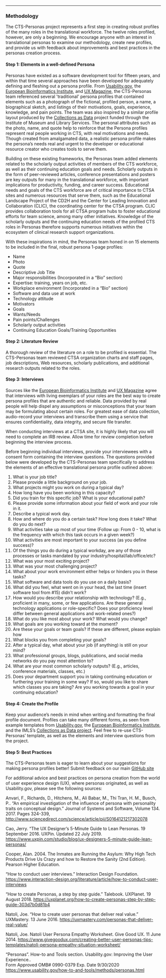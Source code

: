 ---
### Methodology

The CTS-Personas project represents a first step in creating robust profiles of the many roles in the translational workforce. The twelve roles profiled, however, are only a beginning. We encourage anyone with an interest in translational personas to examine our methodology, create new profiles, and provide us with feedback about improvements and best practices in the personas creation process.

#### Step 1: Elements in a well-defined Persona

Personas have existed as a software development tool for fifteen years, and within that time several approaches have been developed for adequately defining and fleshing out a persona profile. From [Usability.gov](https://www.usability.gov/how-to-and-tools/methods/personas), the [European Bioinformatics Institute](https://ebiinterfaces.wordpress.com/2011/12/01/personas-for-the-ebi-resdesign/), and [UX Magazine](https://uxmag.com/articles/personas-the-foundation-of-a-great-user-experience), the CTS-Personas team referenced several 'traditional' persona profiles that contained elements such as a photograph of the fictional, profiled person, a name, a biographical sketch, and listings of their motivations, goals, experience, knowledge, and pain points. The team was also inspired by a similar profile layout produced by the [Collections as Data](https://collectionsasdata.github.io/personas/) project funded through the Institute of Museum and Library Services. The personal attributes such as the photo, name, and quote help to reinforce that the Persona profiles represent real people working in CTS, with real motivations and needs. Though created from amalgamated data, a realistic persona profile makes the persona’s needs real and urgent to the developer or educational resource creator who creates tools to serve them. 
 
Building on these existing frameworks, the Personas team added elements related to the scholarly output activities of members of the CTS workforce, as well as their continuing education goals and needs. Scholarly outputs in the form of peer-reviewed articles, conference presentations and posters are key outputs for many in the translational workforce, with important implications for productivity, funding, and career success. Educational needs and goals of the CTS workforce are of critical importance to CTSA sites and numerous resources that serve them, such as the Educational Landscape Project of the CD2H and the Center for Leading Innovation and Collaboration (CLIC), the coordinating center for the CTSA program. CLIC provides collaboration tools for all CTSA program hubs to foster educational efforts for team science, among many other initiatives. Knowledge of the scholarly outputs and the continuing education needs of the profiled CTS roles in Personas therefore supports numerous initiatives within the ecosystem of clinical research support organizations.  
 
With these inspirations in mind, the Personas team honed in on 15 elements to be included in the final, robust persona 1-page profiles: 
 
* Name 
* Photo 
* Quote 
* Descriptive Job Title 
* Major responsibilities (Incorporated in a “Bio” section) 
* Expertise: training, years on job, etc. 
* Workplace environment (Incorporated in a “Bio” section) 
* Software and data use at work 
* Technology attitude 
* Motivators 
* Goals 
* Wants/Needs 
* Pain points/Challenges 
* Scholarly output activities 
* Continuing Education Goals/Training Opportunities 

#### Step 2: Literature Review

A thorough review of the literature on a role to be profiled is essential. The CTS-Personas team reviewed CTSA organization charts and staff pages, job descriptions, Web resources, scholarly publications, and additional research outputs related to the roles.

#### Step 3: Interviews

Sources like the [European Bioinformatics Institute](https://ebiinterfaces.wordpress.com/2010/05/17/what-makes-a-good-persona/) and [UX Magazine](https://uxmag.com/articles/personas-the-foundation-of-a-great-user-experience) agree that interviews with living exemplars of your roles are the best way to create persona profiles that are authentic and reliable. Data provided by real people will help dispel any assumptions or misconceptions that your team may be formulating about certain roles. For greatest ease of data collection, audio-record your interviews and transcribe them using a service that ensures confidentiality, data integrity, and secure file transfer.

When conducting interviews at a CTSA site, it is highly likely that you will need to complete an IRB review. Allow time for review completion before beginning the interview process.

Before beginning individual interviews, provide your interviewees with a consent form containing the interview questions. The questions provided below were developed by the CTS-Personas team specifically to address the elements of an effective translational persona profile outlined above:

1.  What is your job title?
2.  Please provide a little background on your job.
3.  What projects might you work on during a typical day?
4.  How long have you been working in this capacity?
5.  Did you train for this specific job? What is your educational path?
6.  Please provide some information about your field of work and your role in it.
7.  Describe a typical work day.
8.  How and where do you do a certain task? How long does it take? What do you do next?
9.  What activities take up most of your time (Follow up: From 0 - 10, what is the frequency with which this task occurs in a given week?)
10.  What activities are most important to your success (as you define success)?
11.  Of the things you do during a typical workday, are any of those processes or tasks mandated by your industry/hospital/lab/office/etc?
12.  What was your most exciting project?
13.  What was your most challenging project?
14.  What about your work environment either helps or hinders you in these tasks?
15.  What software and data tools do you use on a daily basis?
16.  What did you feel, what went on in your head, the last time (insert software tool from #15) didn’t work?
17.  How would you describe your relationship with technology? (E.g., proficient in many, some, or few applications. Are these general technology applications or role-specific? Does your proficiency level differ between general applications and work-related ones?)
18.  What do you like most about your work? What would you change?
19.  What goals are you working toward at the moment?
20.  Are these your goals or team goals? If these are different, please explain how
21.  What blocks you from completing your goals?
22.  After a typical day, what about your job (if anything) is still on your mind?
23.  What professional groups, blogs, publications, and social media networks do you pay most attention to?
24.  What are your most common scholarly outputs? (E.g., articles, conference materials, classes, etc.)
25.  Does your department support you in taking continuing education or furthering your training in some way? If so, would you like to share which classes you are taking? Are you working towards a goal in your continuing education?

#### Step 4: Create the Profile

Keep your audience’s needs in mind when writing and formatting the final profile document. Profiles can take many different forms, as seen from example templates from [Usability.gov](https://www.usability.gov/how-to-and-tools/methods/personas.html), the [European Bioinformatics Institute](https://ebiinterfaces.wordpress.com/2011/12/01/personas-for-the-ebi-resdesign/), and the IMLS’s [Collections as Data project](https://collectionsasdata.github.io/personas/). Feel free to re-use CTS-Personas’ template, as well as the elements and interview questions from the project.

#### Step 5: Best Practices

The CTS-Personas team is eager to learn about your suggestions for making persona profiles better! Submit feedback on our main [GitHub site](https://github.com/data2health/CTS-Personas/issues)

For additional advice and best practices on persona creation from the world of user experience design (UX), where personas originated, as well as Usability.gov, please see the following sources:

Anvari, F., Richards, D., Hitchens, M., Ali Babar, M., Thi Tran, H. M., Busch, P..  “An empirical investigation of the influence of persona with personality traits on conceptual design.” Journal of Systems and Software, Volume 134. 2017. Pages 324-339,
http://www.sciencedirect.com/science/article/pii/S0164121217302078 

Cao, Jerry. “The UX Designer’s 5-Minute Guide to Lean Personas. 19 September 2016. UXPin. Updated 22 July 2019.  https://www.uxpin.com/studio/blog/ux-designers-5-minute-guide-lean-personas/ 

Cooper, Alan. 2004. The Inmates are Running the Asylum: Why High Tech Products Drive Us Crazy and how to Restore the Sanity (2nd Edition). Pearson Higher Education.

“How to conduct user interviews.” Interaction Design Foundation. https://www.interaction-design.org/literature/article/how-to-conduct-user-interviews

“How to create Personas, a step by step guide.” Talebook. UXPlanet. 19 August 2018. https://uxplanet.org/how-to-create-personas-step-by-step-guide-303d7b0d81b4

Natoli, Joe. “How to create user personas that deliver real value.” UXMastery. 13 June 2016. https://uxmastery.com/personas-that-deliver-real-value/

Natoli, Joe. Natoli User Persona Empathy Worksheet. Give Good UX. 11 June 2014. https://www.givegoodux.com/creating-better-user-personas-tips-templates/natoli-persona-empathy-situation-worksheet/

“Personas”. How-to and Tools section. Usability.gov: Improving the User Experience..  
Form Approved OMB# 0990-0379 Exp. Date 9/30/2020 https://www.usability.gov/how-to-and-tools/methods/personas.html
